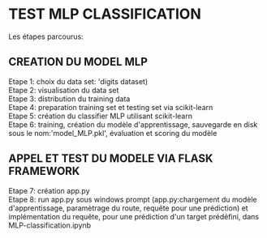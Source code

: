 <h1>TEST MLP CLASSIFICATION</h1>
<p>Les étapes parcourus:</p>
<h2>CREATION DU MODEL MLP</h2>
<p>Etape 1: choix du data set: 'digits dataset)</br>
Etape 2: visualisation du data set</br>
Etape 3: distribution du training data</br>
Etape 4: preparation training set et testing set via scikit-learn</br>
Etape 5: création du classifier MLP utilisant scikit-learn</br>
Etape 6: training, création du modèle d'apprentissage, sauvegarde en disk sous le nom:'model_MLP.pkl', évaluation et scoring du modèle</p>
<h2>APPEL ET TEST DU MODELE VIA FLASK FRAMEWORK</h2>
<p>Etape 7: création app.py</br>
Etape 8: run app.py sous windows prompt (app.py:chargement du modèle d'apprentissage, paramètrage du route, requête pour une prédiction)  et implémentation du requête, pour une prédiction d'un target prédéfini, dans MLP-classification.ipynb</p>

